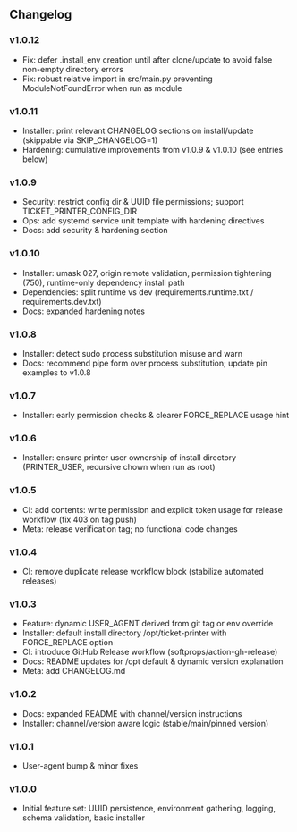 ## Changelog

### v1.0.12
- Fix: defer .install_env creation until after clone/update to avoid false non-empty directory errors
- Fix: robust relative import in src/main.py preventing ModuleNotFoundError when run as module

### v1.0.11
- Installer: print relevant CHANGELOG sections on install/update (skippable via SKIP_CHANGELOG=1)
- Hardening: cumulative improvements from v1.0.9 & v1.0.10 (see entries below)

### v1.0.9
- Security: restrict config dir & UUID file permissions; support TICKET_PRINTER_CONFIG_DIR
- Ops: add systemd service unit template with hardening directives
- Docs: add security & hardening section

### v1.0.10
- Installer: umask 027, origin remote validation, permission tightening (750), runtime-only dependency install path
- Dependencies: split runtime vs dev (requirements.runtime.txt / requirements.dev.txt)
- Docs: expanded hardening notes

### v1.0.8
- Installer: detect sudo process substitution misuse and warn
- Docs: recommend pipe form over process substitution; update pin examples to v1.0.8

### v1.0.7
- Installer: early permission checks & clearer FORCE_REPLACE usage hint

### v1.0.6
- Installer: ensure printer user ownership of install directory (PRINTER_USER, recursive chown when run as root)

### v1.0.5
- CI: add contents: write permission and explicit token usage for release workflow (fix 403 on tag push)
- Meta: release verification tag; no functional code changes

### v1.0.4
- CI: remove duplicate release workflow block (stabilize automated releases)

### v1.0.3
- Feature: dynamic USER_AGENT derived from git tag or env override
- Installer: default install directory /opt/ticket-printer with FORCE_REPLACE option
- CI: introduce GitHub Release workflow (softprops/action-gh-release)
- Docs: README updates for /opt default & dynamic version explanation
- Meta: add CHANGELOG.md

### v1.0.2
- Docs: expanded README with channel/version instructions
- Installer: channel/version aware logic (stable/main/pinned version)

### v1.0.1
- User-agent bump & minor fixes

### v1.0.0
- Initial feature set: UUID persistence, environment gathering, logging, schema validation, basic installer
